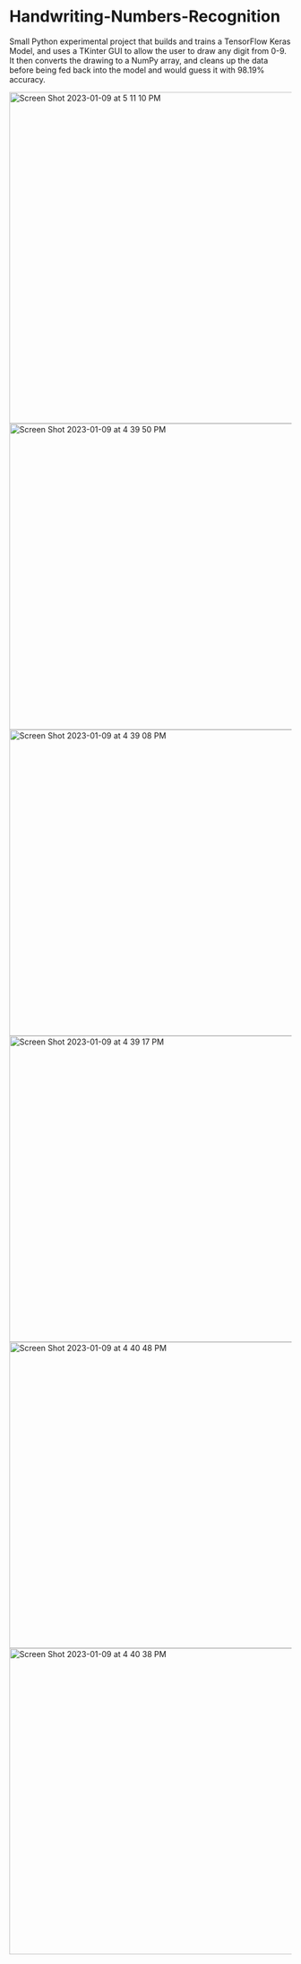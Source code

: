 # Handwriting-Numbers-Recognition
Small Python experimental project that builds and trains a TensorFlow Keras Model, and uses a TKinter GUI to allow the user to draw any digit from 0-9. It then converts the drawing to a NumPy array, and cleans up the data before being fed back into the model and would guess it with 98.19\% accuracy.

<img width="591" alt="Screen Shot 2023-01-09 at 5 11 10 PM" src="https://user-images.githubusercontent.com/35640149/211727138-afc4efd9-197f-4075-a422-3fcc8ea287e7.png">
<img width="546" alt="Screen Shot 2023-01-09 at 4 39 50 PM" src="https://user-images.githubusercontent.com/35640149/211727144-0b7669ef-25d9-47ec-b4bd-b944bb1b3918.png">
<img width="546" alt="Screen Shot 2023-01-09 at 4 39 08 PM" src="https://user-images.githubusercontent.com/35640149/211727151-015366e6-49fb-44e6-acaa-6fda96a04d4c.png">
<img width="546" alt="Screen Shot 2023-01-09 at 4 39 17 PM" src="https://user-images.githubusercontent.com/35640149/211727155-b1be43dd-9895-4fae-b09b-9d817f776ebc.png">
<img width="546" alt="Screen Shot 2023-01-09 at 4 40 48 PM" src="https://user-images.githubusercontent.com/35640149/211727209-99167ab2-281e-45d5-89e6-df9b1d04d3e3.png">
<img width="546" alt="Screen Shot 2023-01-09 at 4 40 38 PM" src="https://user-images.githubusercontent.com/35640149/211727211-c0985dba-4d04-486d-bfc2-68df3b19c8ee.png">
